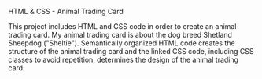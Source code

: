 HTML & CSS - Animal Trading Card

This project includes HTML and CSS code in order to create an animal trading card. My animal trading card is about the dog breed Shetland Sheepdog ("Sheltie"). Semantically organized HTML code creates the structure of the animal trading card and the linked CSS code, including CSS classes to avoid repetition, determines the design of the animal trading card.
